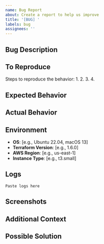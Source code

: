 ```yaml
---
name: Bug Report
about: Create a report to help us improve
title: '[BUG] '
labels: bug
assignees: ''
---
```


## Bug Description
<!-- A clear and concise description of what the bug is -->

## To Reproduce
Steps to reproduce the behavior:
1. 
2. 
3. 
4. 

## Expected Behavior
<!-- A clear and concise description of what you expected to happen -->

## Actual Behavior
<!-- What actually happened -->

## Environment
- **OS**: [e.g., Ubuntu 22.04, macOS 13]
- **Terraform Version**: [e.g., 1.6.0]
- **AWS Region**: [e.g., us-east-1]
- **Instance Type**: [e.g., t3.small]

## Logs
<!-- Please include relevant logs -->

```
Paste logs here
```

## Screenshots
<!-- If applicable, add screenshots to help explain your problem -->

## Additional Context
<!-- Add any other context about the problem here -->

## Possible Solution
<!-- Optional: suggest a fix or reason for the bug -->

